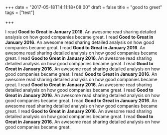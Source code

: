+++
date = "2017-05-18T14:11:18+08:00"
draft = false
title = "good to greet"
tags = ["test"]

+++

I read **Good to Great in January 2016**. An awesome read sharing detailed analysis on how good companies became great.
I read **Good to Great in January 2016**. An awesome read sharing detailed analysis on how good companies became great.
I read **Good to Great in January 2016**. An awesome read sharing detailed analysis on how good companies became great.
I read **Good to Great in January 2016**. An awesome read sharing detailed analysis on how good companies became great.
I read **Good to Great in January 2016**. An awesome read sharing detailed analysis on how good companies became great.
I read **Good to Great in January 2016**. An awesome read sharing detailed analysis on how good companies became great.
I read **Good to Great in January 2016**. An awesome read sharing detailed analysis on how good companies became great.
I read **Good to Great in January 2016**. An awesome read sharing detailed analysis on how good companies became great.
I read **Good to Great in January 2016**. An awesome read sharing detailed analysis on how good companies became great.
I read **Good to Great in January 2016**. An awesome read sharing detailed analysis on how good companies became great.
I read **Good to Great in January 2016**. An awesome read sharing detailed analysis on how good companies became great.



